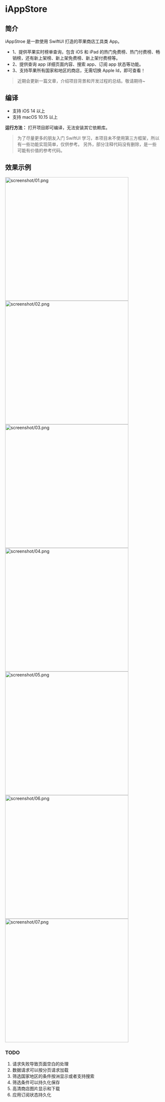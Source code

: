 # iAppStore

## 简介

iAppStroe 是一款使用 SwiftUI 打造的苹果商店工具类 App。

- 1、提供苹果实时榜单查询，包含 iOS 和 iPad 的热门免费榜、热门付费榜、畅销榜，还有新上架榜、新上架免费榜、新上架付费榜等。
- 2、提供查询 app 详细页面内容、搜索 app、订阅 app 状态等功能。
- 3、支持苹果所有国家和地区的商店，无需切换 Apple Id，即可查看！


> 近期会更新一篇文章，介绍项目背景和开发过程的总结。敬请期待~


## 编译

- 支持 iOS 14 以上
- 支持 macOS 10.15 以上


**运行方法：**
打开项目即可编译，无法安装其它依赖库。

> 为了尽量更多的朋友入门 SwiftUI 学习，本项目未不使用第三方框架，所以有一些功能实现简单，仅供参考。
> 另外，部分注释代码没有删除，是一些可能有价值的参考代码。


## 效果示例

<img src="screenshot/01.png" width="400" height:auto alt="screenshot/01.png"/>
<img src="screenshot/02.png" width="400" height:auto alt="screenshot/02.png"/>
<img src="screenshot/03.png" width="400" height:auto alt="screenshot/03.png"/>
<img src="screenshot/04.png" width="400" height:auto alt="screenshot/04.png"/>
<img src="screenshot/05.png" width="400" height:auto alt="screenshot/05.png"/>
<img src="screenshot/06.png" width="400" height:auto alt="screenshot/06.png"/>
<img src="screenshot/07.png" width="400" height:auto alt="screenshot/07.png"/>


### TODO

1. 请求失败导致页面空白的处理
2. 数据请求可以按分页请求加载
3. 筛选国家地区的条件按洲显示或者支持搜索
4. 筛选条件可以持久化保存
5. 高清商店图片显示和下载
6. 应用订阅状态持久化


